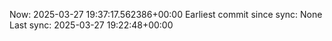 Now: 2025-03-27 19:37:17.562386+00:00 Earliest commit since sync: None Last sync: 2025-03-27 19:22:48+00:00
